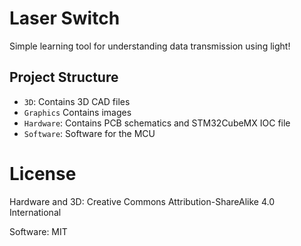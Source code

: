 # Laser Switch

Simple learning tool for understanding data transmission using light!

## Project Structure

- `3D`: Contains 3D CAD files
- `Graphics` Contains images
- `Hardware`: Contains PCB schematics and STM32CubeMX IOC file
- `Software`: Software for the MCU

# License

Hardware and 3D: Creative Commons Attribution-ShareAlike 4.0 International

Software: MIT
